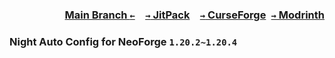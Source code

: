 ### <p align=right>[Main Branch `←`](https://github.com/KessokuTeaTime/Bounced)&emsp;[`→` JitPack](https://jitpack.io/#KessokuTeaTime/Night-Auto-Config)&emsp;[`→` CurseForge](https://www.curseforge.com/minecraft/mc-mods/night-auto-config)&ensp;[`→` Modrinth](https://modrinth.com/mod/night-auto-config)</p>

### Night Auto Config for NeoForge `1.20.2~1.20.4`
